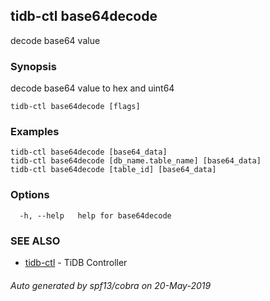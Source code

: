 ## tidb-ctl base64decode

decode base64 value

### Synopsis


decode base64 value to hex and uint64

```
tidb-ctl base64decode [flags]
```

### Examples

```
tidb-ctl base64decode [base64_data]
tidb-ctl base64decode [db_name.table_name] [base64_data]
tidb-ctl base64decode [table_id] [base64_data]
```

### Options

```
  -h, --help   help for base64decode
```

### SEE ALSO
* [tidb-ctl](tidb-ctl.md)	 - TiDB Controller

###### Auto generated by spf13/cobra on 20-May-2019
